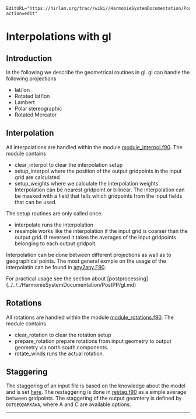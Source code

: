 ```@meta
EditURL="https://hirlam.org/trac//wiki//HarmonieSystemDocumentation/PostPP/gl/Interpolation?action=edit"
```


# Interpolations with gl

## Introduction

In the following we describe the geometrical routines in gl. gl can handle the following projections

 * lat/lon
 * Rotated lat/lon
 * Lambert
 * Polar stereographic
 * Rotated Mercator

## Interpolation

 All interpolations are handled within the module [module_interpol.f90](https://hirlam.org/trac/browser/Harmonie/util/gl/mod/module_interpol.f90?rev=release-43h2.beta.3). The module contains 

 * clear_interpol to clear the interpolation setup
 * setup_interpol where the position of the output gridpoints in the input grid are calculated
 * setup_weights where we calculate the interpolation weights. Interpolation can be nearest gridpoint or bilinear. The interpolation can be masked with a field
   that tells which gridpoints from the input fields that can be used. 

 The setup routines are only called once.

 * interpolate runs the interpolation
 * resample works like the interpolation if the input grid is coarser than the output grid. If reversed it takes the averages of the input gridpoints belonging to each output gridpoit.

 Interpolation can be done between different projections as wall as to geographical points. The most general exmple on the usage of the interpolatin can be found in  [any2any.F90](https://hirlam.org/trac/browser/Harmonie/util/gl/grb/any2any.F90?rev=release-43h2.beta.3).

 For practical usage see the section about [postprocessing] (../../../HarmonieSystemDocumentation/PostPP/gl.md)


## Rotations

 All rotations are handled within the module [module_rotations.f90](https://hirlam.org/trac/browser/Harmonie/util/gl/mod/module_rotations.f90?rev=release-43h2.beta.3). The module contains 

 * clear_rotation to clear the rotation setup
 * prepare_rotation prepare rotations from input geometry to output geometry via north south components.
 * rotate_winds runs the actual rotation.

## Staggering

 The staggering of an input file is based on the knowledge about the model and is set [here](https://hirlam.org/trac/browser/Harmonie/util/gl/mod/module_griblist.f90?rev=release-43h2.beta.3). 
 The restaggering is done in [restag.f90](https://hirlam.org/trac/browser/Harmonie/util/gl/grb/restag.f90?rev=release-43h2.beta.3) as a simple average between gridpoints. The staggering of the output geomtery
 is defined by `OUTGEO@ARKAWA`, where A and C are available options.



----


